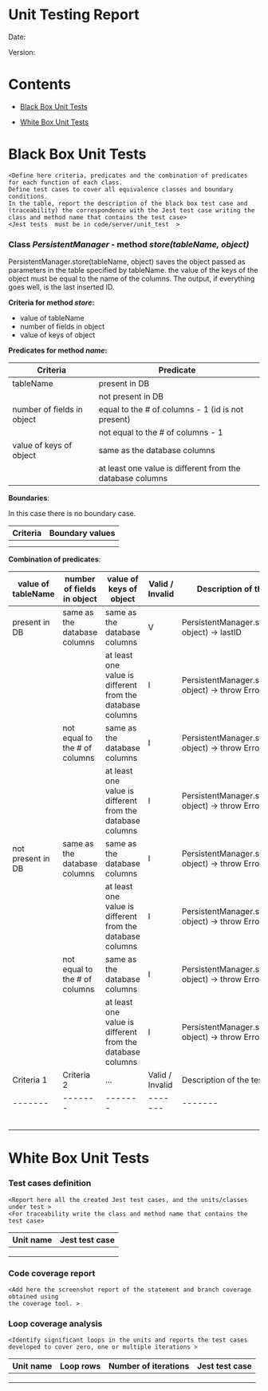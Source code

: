 # Unit Testing Report

Date:

Version:

# Contents

- [Black Box Unit Tests](#black-box-unit-tests)




- [White Box Unit Tests](#white-box-unit-tests)


# Black Box Unit Tests

    <Define here criteria, predicates and the combination of predicates for each function of each class.
    Define test cases to cover all equivalence classes and boundary conditions.
    In the table, report the description of the black box test case and (traceability) the correspondence with the Jest test case writing the 
    class and method name that contains the test case>
    <Jest tests  must be in code/server/unit_test  >

 ### **Class *PersistentManager* - method *store(tableName, object)***

PersistentManager.store(tableName, object) saves the object passed as parameters
in the table specified by tableName. the value of the keys of the object must be equal 
to the name of the columns.
The output, if everything goes well, is the last inserted ID.

**Criteria for method *store*:**
	

 - value of tableName
 - number of fields in object
 - value of keys of object






**Predicates for method *name*:**

| Criteria | Predicate |
| -------- | --------- |
|tableName | present in DB |       
|          | not present in DB         |
| number of fields in object         |   equal to the # of columns - 1 (id is not present)       |
|          |   not equal to the # of columns - 1        |
| value of keys of object | same as the database columns |
| | at least one value is different from the database columns|




**Boundaries**:

In this case there is no boundary case.

| Criteria | Boundary values |
| -------- | --------------- |
|          |                 |
|          |                 |



**Combination of predicates**:


| value of tableName | number of fields in object     | value of keys of object                                   | Valid / Invalid | Description of the test case                              | Jest test case                                         |
|--------------------|--------------------------------|-----------------------------------------------------------|-----------------|-----------------------------------------------------------|--------------------------------------------------------|
| present in DB      | same as the database columns   | same as the database columns                              | V               | PersistentManager.store(tableName, object) -> lastID      | testStoreValid("User", user);                          |
|                    |                                | at least one value is different from the database columns | I               | PersistentManager.store(tableName, object) -> throw Error | testStoreInvalid("User", wrongKeys);                   |
|                    | not equal to the # of columns  | same as the database columns                              | I               | PersistentManager.store(tableName, object) -> throw Error | testStoreInvalid("User", wrongNumberOfFields);         |
|                    |                                | at least one value is different from the database columns | I               | PersistentManager.store(tableName, object) -> throw Error | testStoreInvalid("User", wrongKeysWrongNumber);        |
| not present in DB  | same as the database columns   | same as the database columns                              | I               | PersistentManager.store(tableName, object) -> throw Error | testStoreInvalid("wrong table", user);                 |
|                    |                                | at least one value is different from the database columns | I               | PersistentManager.store(tableName, object) -> throw Error | testStoreInvalid("wrong table", wrongKeys);            |
|                    | not equal to the # of columns  | same as the database columns                              | I               | PersistentManager.store(tableName, object) -> throw Error | testStoreInvalid("wrong table", wrongNumberOfFields);  |
|                    |                                | at least one value is different from the database columns | I               | PersistentManager.store(tableName, object) -> throw Error | testStoreInvalid("wrong table", wrongKeysWrongNumber); |
| Criteria 1 | Criteria 2 | ... | Valid / Invalid | Description of the test case | Jest test case |
|-------|-------|-------|-------|-------|-------|
|||||||
|||||||
|||||||
|||||||
|||||||




# White Box Unit Tests

### Test cases definition
    
    
    <Report here all the created Jest test cases, and the units/classes under test >
    <For traceability write the class and method name that contains the test case>


| Unit name | Jest test case |
|--|--|
|||
|||
||||

### Code coverage report

    <Add here the screenshot report of the statement and branch coverage obtained using
    the coverage tool. >


### Loop coverage analysis

    <Identify significant loops in the units and reports the test cases
    developed to cover zero, one or multiple iterations >

|Unit name | Loop rows | Number of iterations | Jest test case |
|---|---|---|---|
|||||
|||||
||||||



